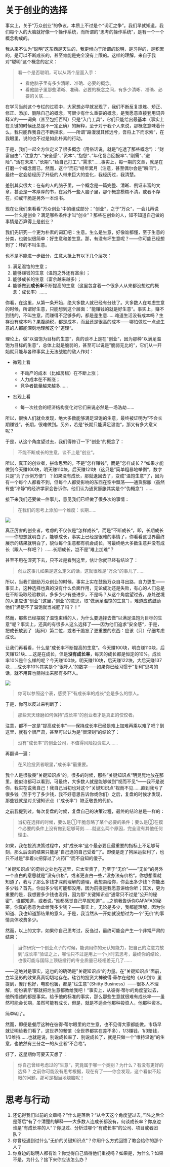 # 关于创业的选择

事实上，关于“万众创业”的争议，本质上不过是个“词汇之争”。我们早就知道，我们每个人的大脑就好像一个操作系统，而所谓的“思考的操作系统”，是有一个一个概念构成的。

我从来不认为“聪明”这东西是天生的，我更倾向于所谓的聪明，是习得的，是积累的，是可以不断成长的，甚至肯能是完全没有上限的。这样的理解，来自于我对“聪明”这个概念的定义：

> 看一个是否聪明，可以从两个层面入手：
> * 看他脑子里有多少清晰、准确、必要的概念。
> * 看他脑子里那些清晰、准确、必要的概念之间，有多少清晰、准确、必要的关联……

在学习当前这个专栏的过程中，大家想必早就发现了，我们不断反复提炼、矫正、修正、添加、删除自己的概念，可很少有什么重要的概念，是我愿意直接套用词典释义的——词典（甚至包括百科）只是“入门工具”，它们只能给出最基本（事实上在关键的时候还总是不一定正确）的解释，至于对于我个人来说，那概念意味着什么，我只能靠我自己不断探求，——所谓”路漫漫其修远兮，吾将上下而求索“，在我眼里，说的也不过是如此朴素的行动。

于是，我们一起全方位定义了很多概念（用俗话说，就是”吃透了那些概念“）：”财富自由“、”注意力“、”安全感“、”资本“、”抱怨“、”年化复合回报率“、”刚需“、”避险“、”活在未来“、”长期“、”给自己打工“、”需求“……事实上，每一期的文章，就是在打磨一个概念而已，然而，这个”而已“经年累月（注意，甚至偶尔会是”瞬间“），最终一定会给经历了升级的人带来巨大的变化，我经历过，我清楚。

差别其实很大：在有的人的脑子里，一个概念是一篇完整、清晰、例证丰富的文章，甚至是一本厚厚的书，在另外一些人脑子里，那个概念模糊不清，或者不存在，抑或干脆是另外一本烂书。

现在让我们来看看”万众创业“中的组成部分：”创业“，之于”万众“，一会儿再说——什么是创业？满足哪些条件才叫“创业”？那些在创业的人，知不知道自己做的事情是否算得上是创业？

我们先研究一个更为朴素的词汇吧：生意。生么是生意，好像谁都懂，至于生意的分类，也貌似很简单：好生意和差生意。那，有没有坏生意呢？——你可能已经想到了：坏的不叫生意。

也不是不能进一步细分，生意大抵上有以下几个层次：

1. 满足温饱的生意；
2. 能够赚钱的生意（温饱之外还有富余）；
3. 能够成长的生意（富余越来越多）；
4. 能够做到**成长率**不断提高的生意（这里包含着一个很多人从来都没想过的概念：成长率）……

你看，在这里，从第一条开始，绝大多数人就已经有分歧了。大多数人在考虑生意的时候，所谓好生意，只能想到这个层面：”能赚钱的就是好生意“。事实上，赚不到钱的，不叫生意，而赚得不足够多的，都是差生意……难道生活没有成本吗？生存没有成本吗？果腹纳税，都是成本，而且还是很高的成本——哪怕做过一点点生意的人都能深刻地理解这个”道理“。

理论上，做”以温饱为目标的生意“，真的谈不上是在”创业“，因为那种”以满足温饱为目标的生意“，总体上就是脆弱的，甚至可以说是”脆弱无比的“，它们从一开始就只能与各种事实上无法战胜的敌人作对：

* 微观上看
  * 不动产的成本（比如房租）在不断上涨；
  * 人力成本在不断涨；
  * 竞争者数量越来越多……

* 宏观上看
  * 每一次社会的经济结构变化对它们来说必然是一场浩劫……

所以，很快人们就会发现，绝大多数能够满足温饱的生意，最终被证明为”不会长期赚钱“。长期，很难做到。另外，若是”长期只能满足温饱“，那又有多大意义呢？

于是，从这个角度望过去，我们得修订一下”创业“的概念了：

> 不能不断成长的生意，谈不上是”创业“。

所以，真正的创业者，拼命思索的，不是”怎样赚钱“，而是”怎样成长？“如果才能做到今天赚100块，明天赚110块，后天赚121块（这只是”简单粗暴地举例“，数字只是”为了示例方便“）？如果没有成长，那就退回去了，变成”温饱生意“了，因为有一个每个人都看不到，但每个人都受影响的东西在空中飘荡——通货膨胀（虽然有些”冷静“的经济学家会告诉你，他们认为通货膨胀其实是个”伪概念“）……

接下来我们还要做一件事儿，意见我们已经做了很多次的事情：

> 在我们的思考上添加一个维度：长期……

![](a.png)

真正厉害的创业者，考虑的不仅仅是”怎样成长“，而是”不断成长“，即，长期成长——你想想就明白了，能够成长，事实上已经是很难的事情了，你看看这世界最终展示的结果就明白了，貌似每个生意都有机会成长，可最终绝大多数生意并没有成长（跟人一样吧？）……长期成长，岂不是”难上加难“？

甚至不用在深究下去，只不过是看到这里，估计你就已经有结论了：

> 创业这事儿如果是这么定义的话，这就很难是”万众“的事儿了……

所以，当我们鼓励万众创业的时候，事实上实在鼓励万众自寻出路，自力更生——事实上，这种选择也真的没有什么负面作用，无论成功还是失败，有心的人们总是在不断吸取经验教训，多多少少有些进步，不是吗？从这个角度望过去，身处逆境的人更应该”创业“（这里，”创业“的意思，取”做满足温饱的生意“），难道应该鼓励他们”满足不了温饱就当减肥了吗？！“

然而，那些已经摆脱了温饱束缚的人，为什么要选择去做”以满足温饱为目标的生意“呢？事实上，还真的有很多人这么选择了——因为他们追求”安全感“，于是，把成长放到了（起码）第二位，或者干脆忘了更重要的东西：应该（只）仔细考虑成长。

让我们再看看，什么是”成长率不断提高的生意“。今天赚100块，明白赚110块，后天赚121块……这是在成长，但是**没有成长率**，每天的成长都是恒定的10%。成长率10%是什么样的呢？今天赚100块，明天赚110块，后天赚122块，大后天赚137块……成长率10%其实是个”很吓人“的数字——如果你已经习惯于”复利“思考的话，就不用算也猜得出来那有多吓人。

![](b.png)

> 你可以参照这个表，感受下”有成长率的成长“会是多么的惊人。

于是，你可以反过来判断了：

> 那些天天琢磨如何保持”成长率“的创业者才是真正的佼佼者。

注意，都不一定是”提高成长率“——保持成长率已经是难上加难再乘以难了吧？到这里，就有个很严肃，甚至可以认为是”很深刻“的结论了：

> 没有”成长率“的创业公司，不值得风险投资进入……

再翻译一遍：

> 在风险投资者眼里，”成长率“最重要。

我个人是很敬畏”关键知识点“的。很多的时候，那些”关键知识点“明晃晃地放在那里，貌似谁都可以看到，可最终，大多数人就是能够做到”视而不见“——我不是说你，我实在说我自己！我自己当初也对这个”关键知识点“视而不见……直到我亏了很多钱（至于亏了多少钱，我不好意思告诉你或你们）之后，复盘的时候才发现，那些钱就是对关键知识点（”成长率“）缺乏敬畏的代价。

之前我提到过，每次复盘的时候，复盘自己的决策过程，最终的结论总是一样的：

> 当初在选择的时候，要么是①干脆忽略了某个必要的条件；要么是②在摸个必要的条件上没有做到足够苛刻……就这么两个原因，完全没有其他任何理由。

如果，我在投资决策过程中，对”成长率“这个最必要且最重要的指标上不足够苛刻，那么后面的结果只能是”自己选的自己受着“了。即便是走了狗屎运获利了，也只不过是”拿着火把穿过了火药厂“而不自知的傻子。

”关键知识点“的奇妙之处也在这里，它太宝贵了，乃至于”无价“——”无价“的另外一个直白的意思就是”没有价格“，或者更直白一些，”没办法有价格“。你想想看就知道了，我亏了那么多钱才深刻理解的道理，我想卖给你，你会出多少钱？你能出多少钱？首先，你出多少钱可能都没用，因为前提是我愿意讲给你听；其次，更为重要的是，我想要多少钱也没用，因为那”关键知识点“通常只不过是”公开的秘密“，谁都知道，或者说，”谁都感觉自己早就知道“……之前我告诉你GAFAFA的秘密，你真的愿意为此给我多少钱？——事实上，无论是多少，我都能理解，因为你知道、我也知道那结果的意义。于是，我当然从一开始就没想过为一个”无价“的事情具体收费多少。

然而，以上的文字，如果你自己思考过，反刍过，最终可能会产生一个非常严肃的结果：

> 当你研究一个创业点子的时候，能调用你的元认知能力，把自己的注意力放到”成长率“验证之上，哪怕只不过是用上一个小时去思考，最终你的结论，也很可能与国际上顶级投行的专业质量已经相差无几了……

——这绝对是事实，这也的的确确是”关键知识点“的力量。在”关键知识点“面前，立竿见影的效果真真切切地存在。硅谷的投资大神彼得·蒂尔在他的《从0到1》里提到，餐厅也好，电影也罢，都是”烂生意“（Shitty Business）——很多人不理解，纷纷表示”那就把烂生意都教给我吧！“事实上，从彼得·蒂尔的角度望过去，他所描述的都是事实。给予他的标准的事实，那么那些生意就很难有成长率——虽然可能会长期，虽然可能有成长，但是，就是不适合他那种投资人，他那种资本。

简单明了。

然而，即便是餐厅这种在彼得·蒂尔眼里的烂生意，也不见得大家都能做。市场早就证明给我们看了，这世界的餐馆（全世界都实在差不多），1/3赚钱，1/3赔钱，1/3维持……也就是说，别说成长率了、别说成长了，就是只做一个”维持温饱“的生意，也依然有三分之一的从业者”不合格“。

好了，这星期你可要天天想了：

> 你自己曾经考虑过的”生意“，究竟属于哪一个类别？为什么？有没有更好的选择？
> 之前你可能没有思考根据，现在有了——你会发现，这个看似不起眼的问题，那可是相当地烧脑呢！

# 思考与行动

1. 还记得我们以前的文章吗？”什么是落后？“从今天这个角度望过去，”1%之后全是落后“有了个清楚的解释——大多数人连成长都没有，何谈成长率？你身边谁是”有成长率的人“？你见过、分析过哪个”有成长率“的公司、项目或者团队？
2. 你曾经遇到过什么”无价的关键知识点“？你用什么方式回馈了教会给你的那个人？
3. 你身边的聪明人都有谁？你觉得自己值得他们重视吗？如果是，为什么？如果不是，为什么？接下来你应该怎么办？

